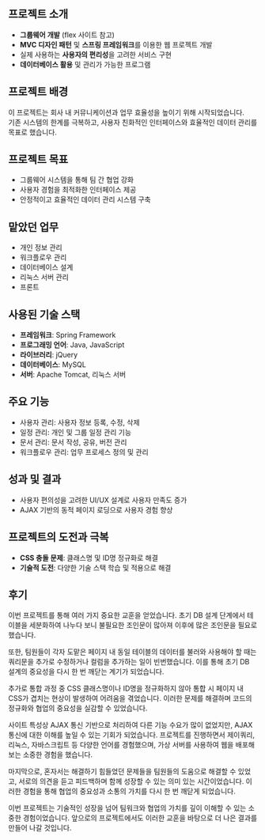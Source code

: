 
## **프로젝트 소개**

- **그룹웨어 개발** (flex 사이트 참고)
- **MVC 디자인 패턴** 및 **스프링 프레임워크**를 이용한 웹 프로젝트 개발
- 실제 사용하는 **사용자의 편리성**을 고려한 서비스 구현
- **데이터베이스 활용** 및 관리가 가능한 프로그램

## **프로젝트 배경**

이 프로젝트는 회사 내 커뮤니케이션과 업무 효율성을 높이기 위해 시작되었습니다.<br>
기존 시스템의 한계를 극복하고, 사용자 친화적인 인터페이스와 효율적인 데이터 관리를 목표로 했습니다.

## **프로젝트 목표**

- 그룹웨어 시스템을 통해 팀 간 협업 강화
- 사용자 경험을 최적화한 인터페이스 제공
- 안정적이고 효율적인 데이터 관리 시스템 구축

## **맡았던 업무**

- 개인 정보 관리
- 워크플로우 관리
- 데이터베이스 설계
- 리눅스 서버 관리
- 프론트

## **사용된 기술 스택**

- **프레임워크**: Spring Framework
- **프로그래밍 언어**: Java, JavaScript
- **라이브러리**: jQuery
- **데이터베이스**: MySQL
- **서버**: Apache Tomcat, 리눅스 서버

## **주요 기능**

- 사용자 관리: 사용자 정보 등록, 수정, 삭제
- 일정 관리: 개인 및 그룹 일정 관리 기능
- 문서 관리: 문서 작성, 공유, 버전 관리
- 워크플로우 관리: 업무 프로세스 정의 및 관리

## **성과 및 결과**

- 사용자 편의성을 고려한 UI/UX 설계로 사용자 만족도 증가
- AJAX 기반의 동적 페이지 로딩으로 사용자 경험 향상

## **프로젝트의 도전과 극복**

- **CSS 충돌 문제**: 클래스명 및 ID명 정규화로 해결
- **기술적 도전**: 다양한 기술 스택 학습 및 적용으로 해결


## **후기**

이번 프로젝트를 통해 여러 가지 중요한 교훈을 얻었습니다. 초기 DB 설계 단계에서 테이블을 세분화하여 나누다 보니 불필요한 조인문이 많아져 이후에 많은 조인문을 필요로 했습니다. 

또한, 팀원들이 각자 도맡은 페이지 내 동일 테이블의 데이터를 불러와 사용해야 할 때는 쿼리문을 추가로 수정하거나 컬럼을 추가하는 일이 빈번했습니다. 이를 통해 초기 DB 설계의 중요성을 다시 한 번 깨닫는 계기가 되었습니다.

추가로 통합 과정 중 CSS 클래스명이나 ID명을 정규화하지 않아 통합 시 페이지 내 CSS가 겹치는 현상이 발생하여 어려움을 겪었습니다. 이러한 문제를 해결하며 코드의 정규화와 협업의 중요성을 실감할 수 있었습니다.

사이트 특성상 AJAX 통신 기반으로 처리하여 다른 기능 수요가 많이 없었지만, AJAX 통신에 대한 이해를 높일 수 있는 기회가 되었습니다. 프로젝트를 진행하면서 제이쿼리, 리눅스, 자바스크립트 등 다양한 언어를 경험했으며, 가상 서버를 사용하여 웹을 배포해보는 소중한 경험을 했습니다.

마지막으로, 혼자서는 해결하기 힘들었던 문제들을 팀원들의 도움으로 해결할 수 있었고, 서로의 의견을 듣고 피드백하며 함께 성장할 수 있는 의미 있는 시간이었습니다. 이러한 경험을 통해 협업의 중요성과 소통의 가치를 다시 한 번 깨닫게 되었습니다.

이번 프로젝트는 기술적인 성장을 넘어 팀워크와 협업의 가치를 깊이 이해할 수 있는 소중한 경험이었습니다. 앞으로의 프로젝트에서도 이러한 교훈을 바탕으로 더 나은 결과를 만들어 나갈 것입니다.
